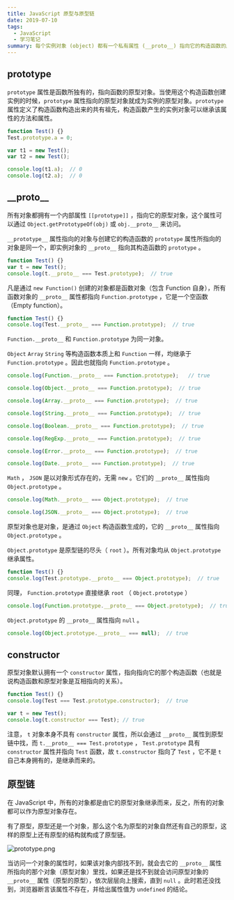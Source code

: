 ```yaml
---
title: JavaScript 原型与原型链
date: 2019-07-10
tags:
  - JavaScript
  - 学习笔记
summary: 每个实例对象 (object) 都有一个私有属性 (__proto__) 指向它的构造函数的原型对象 (prototype) 。该原型对象也有一个自己的原型对象 (__proto__) ，层层向上直到一个对象的原型对象为 null 。根据定义， null 没有原型，并作为这个原型链中的最后一个环节。
---
```


## prototype

`prototype` 属性是函数所独有的，指向函数的原型对象。当使用这个构造函数创建实例的时候，`prototype` 属性指向的原型对象就成为实例的原型对象。`prototype` 属性定义了构造函数构造出来的共有祖先，构造函数产生的实例对象可以继承该属性的方法和属性。

```js
function Test() {}
Test.prototype.a = 0;

var t1 = new Test();
var t2 = new Test();

console.log(t1.a);  // 0
console.log(t2.a);  // 0
```

## \_\_proto__

所有对象都拥有一个内部属性 `[[prototype]]` ，指向它的原型对象，这个属性可以通过 `Object.getPrototypeOf(obj)` 或 `obj.__proto__` 来访问。

`__prototype__` 属性指向的对象与创建它的构造函数的 `prototype` 属性所指向的对象是同一个，即实例对象的 `__proto__` 指向其构造函数的 `prototype` 。

```js
function Test() {}
var t = new Test();
console.log(t.__proto__ === Test.prototype);  // true
```

凡是通过 `new Function()` 创建的对象都是函数对象（包含 Function 自身），所有函数对象的 `__proto__` 属性都指向 `Function.prototype` ，它是一个空函数（Empty function）。

```js
function Test() {}
console.log(Test.__proto__ === Function.prototype);  // true
```

`Function.__proto__` 和 `Function.prototype` 为同一对象。

`Object` `Array` `String` 等构造函数本质上和 `Function` 一样，均继承于 `Function.prototype` 。因此也就指向 `Function.prototype` 。

```js
console.log(Function.__proto__ === Function.prototype);   // true

console.log(Object.__proto__ === Function.prototype);  // true

console.log(Array.__proto__ === Function.prototype);  // true

console.log(String.__proto__ === Function.prototype);  // true

console.log(Boolean.__proto__ === Function.prototype);  // true

console.log(RegExp.__proto__ === Function.prototype);  // true

console.log(Error.__proto__ === Function.prototype);  // true

console.log(Date.__proto__ === Function.prototype);  // true
```

`Math` ， `JSON` 是以对象形式存在的，无需 `new` 。它们的 `__proto__` 属性指向 `Object.prototype` 。

```js
console.log(Math.__proto__ === Object.prototype);  // true

console.log(JSON.__proto__ === Object.prototype);  // true
```

原型对象也是对象，是通过 `Object` 构造函数生成的，它的 `__proto__` 属性指向 `Object.prototype` 。

`Object.prototype` 是原型链的尽头（ `root` ）。所有对象均从 `Object.prototype` 继承属性。

```js
function Test() {}
console.log(Test.prototype.__proto__ === Object.prototype);  // true
```

同理， `Function.prototype` 直接继承 `root` （ `Object.prototype` ）

```js
console.log(Function.prototype.__proto__ === Object.prototype);  // true
```

`Object.prototype` 的 `__proto__` 属性指向 `null` 。

```js
console.log(Object.prototype.__proto__ === null);  // true
```

## constructor

原型对象默认拥有一个 `constructor` 属性，指向指向它的那个构造函数（也就是说构造函数和原型对象是互相指向的关系）。

```js
function Test() {}
console.log(Test === Test.prototype.constructor);  // true

var t = new Test();
console.log(t.constructor === Test); // true
```

注意， `t` 对象本身不具有 `constructor` 属性，所以会通过 `__proto__` 属性到原型链中找，而 `t.__proto__ === Test.prototype` ， `Test.prototype` 具有 `constructor` 属性并指向 `Test` 函数，故 `t.constructor` 指向了 `Test` ，它不是 `t` 自己本身拥有的，是继承而来的。

## 原型链

在 JavaScript 中，所有的对象都是由它的原型对象继承而来，反之，所有的对象都可以作为原型对象存在。

有了原型，原型还是一个对象，那么这个名为原型的对象自然还有自己的原型，这样的原型上还有原型的结构就构成了原型链。

![prototype.png](https://i.loli.net/2020/03/25/EoZXw9x5cyld8YF.png)

当访问一个对象的属性时，如果该对象内部找不到，就会去它的 `__proto__` 属性所指向的那个对象（原型对象）里找，如果还是找不到就会访问原型对象的 `__proto__` 属性（原型的原型），依次层层向上搜索，直到 `null` 。此时若还没找到，浏览器断言该属性不存在，并给出属性值为 `undefined` 的结论。